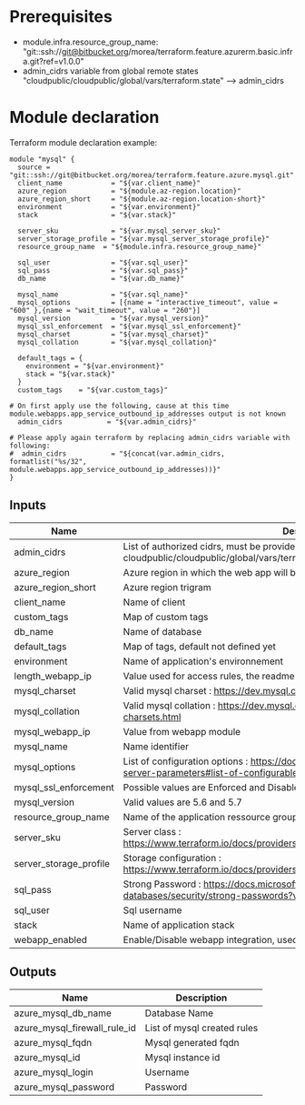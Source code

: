 # Prerequisites
* module.infra.resource_group_name: "git::ssh://git@bitbucket.org/morea/terraform.feature.azurerm.basic.infra.git?ref=v1.0.0" 
* admin_cidrs variable from global remote states "cloudpublic/cloudpublic/global/vars/terraform.state" --> admin_cidrs


# Module declaration

Terraform module declaration example:

```
module "mysql" {
  source = "git::ssh://git@bitbucket.org/morea/terraform.feature.azure.mysql.git"
  client_name            = "${var.client_name}"
  azure_region           = "${module.az-region.location}"
  azure_region_short     = "${module.az-region.location-short}"
  environment            = "${var.environment}"
  stack                  = "${var.stack}"

  server_sku             = "${var.mysql_server_sku}"
  server_storage_profile = "${var.mysql_server_storage_profile}"
  resource_group_name  = "${module.infra.resource_group_name}"

  sql_user               = "${var.sql_user}"
  sql_pass               = "${var.sql_pass}"
  db_name                = "${var.db_name}"

  mysql_name             = "${var.sql_name}"
  mysql_options          = [{name = "interactive_timeout", value = "600" },{name = "wait_timeout", value = "260"}]
  mysql_version          = "${var.mysql_version}"
  mysql_ssl_enforcement  = "${var.mysql_ssl_enforcement}"
  mysql_charset          = "${var.mysql_charset}"
  mysql_collation        = "${var.mysql_collation}"

  default_tags = {
    environment = "${var.environment}"
    stack = "${var.stack}"
  }
  custom_tags    = "${var.custom_tags}"

# On first apply use the following, cause at this time module.webapps.app_service_outbound_ip_addresses output is not known
  admin_cidrs           = "${var.admin_cidrs}"

# Please apply again terraform by replacing admin_cidrs variable with following:
#  admin_cidrs           = "${concat(var.admin_cidrs, formatlist("%s/32", module.webapps.app_service_outbound_ip_addresses))}"
}

```

## Inputs

| Name | Description | Type | Default | Required |
|------|-------------|:----:|:-----:|:-----:|
| admin_cidrs | List of authorized cidrs, must be provided using remote states cloudpublic/cloudpublic/global/vars/terraform.state --> admin_cidrs | list | - | yes |
| azure_region | Azure region in which the web app will be hosted | string | - | yes |
| azure_region_short | Azure region trigram | string | - | yes |
| client_name | Name of client | string | - | yes |
| custom_tags | Map of custom tags | map | - | yes |
| db_name | Name of database | string | - | yes |
| default_tags | Map of tags, default not defined yet | map | `<map>` | no |
| environment | Name of application's environnement | string | - | yes |
| length_webapp_ip | Value used for access rules, the readme scenario must be followed | string | `0` | no |
| mysql_charset | Valid mysql charset : https://dev.mysql.com/doc/refman/5.7/en/charset-charsets.html | string | `utf8` | no |
| mysql_collation | Valid mysql collation : https://dev.mysql.com/doc/refman/5.7/en/charset-charsets.html | string | `utf8_general_ci` | no |
| mysql_webapp_ip | Value from webapp module | list | `<list>` | no |
| mysql_name | Name identifier | string | - | yes |
| mysql_options | List of configuration options : https://docs.microsoft.com/fr-fr/azure/mysql/howto-server-parameters#list-of-configurable-server-parameters | list | `<list>` | no |
| mysql_ssl_enforcement | Possible values are Enforced and Disabled | string | `Disabled` | no |
| mysql_version | Valid values are 5.6 and 5.7 | string | `5.7` | no |
| resource_group_name | Name of the application ressource group, herited from infra module | string | - | yes |
| server_sku | Server class : https://www.terraform.io/docs/providers/azurerm/r/mysql_server.html#sku | map | `<map>` | no |
| server_storage_profile | Storage configuration : https://www.terraform.io/docs/providers/azurerm/r/mysql_server.html#storage_profile | map | `<map>` | no |
| sql_pass | Strong Password : https://docs.microsoft.com/en-us/sql/relational-databases/security/strong-passwords?view=sql-server-2017 | string | - | yes |
| sql_user | Sql username | string | - | yes |
| stack | Name of application stack | string | - | yes |
| webapp_enabled | Enable/Disable webapp integration, used by access rules | string | `false` | no |

## Outputs

| Name | Description |
|------|-------------|
| azure_mysql_db_name | Database Name |
| azure_mysql_firewall_rule_id | List of mysql created rules |
| azure_mysql_fqdn | Mysql generated fqdn |
| azure_mysql_id | Mysql instance id |
| azure_mysql_login | Username |
| azure_mysql_password | Password |

